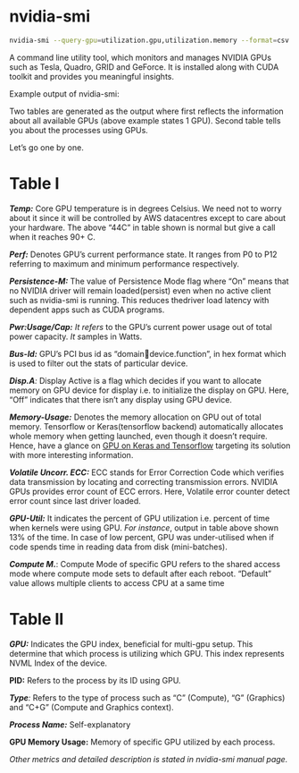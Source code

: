 # nvidia-smi

```bash
nvidia-smi --query-gpu=utilization.gpu,utilization.memory --format=csv
```

A command line utility tool, which monitors and manages NVIDIA GPUs such as Tesla, Quadro, GRID and GeForce. It is installed along with CUDA toolkit and provides you meaningful insights.

Example output of nvidia-smi:


Two tables are generated as the output where first reflects the information about all available GPUs (above example states 1 GPU). Second table tells you about the processes using GPUs.

Let’s go one by one.

# **Table I**



***Temp:*** Core GPU temperature is in degrees Celsius. We need not to worry about it since it will be controlled by AWS datacentres except to care about your hardware. The above “44C” in table shown is normal but give a call when it reaches 90+ C.

***Perf:*** Denotes GPU’s current performance state. It ranges from P0 to P12 referring to maximum and minimum performance respectively.

***Persistence-M:*** The value of Persistence Mode flag where “On” means that no NVIDIA driver will remain loaded(persist) even when no active client such as nvidia-smi is running. This reduces thedriver load latency with dependent apps such as CUDA programs.

***Pwr:Usage/Cap:** It refers* to the GPU’s current power usage out of total power capacity. *It s*amples in Watts.

***Bus-Id:*** GPU’s PCI bus id as “domain:bus:device.function”, in hex format which is used to filter out the stats of particular device.

***Disp.A**:* Display Active is a flag which decides if you want to allocate memory on GPU device for display i.e. to initialize the display on GPU. Here, “Off” indicates that there isn’t any display using GPU device.

***Memory-Usage:*** Denotes the memory allocation on GPU out of total memory. Tensorflow or Keras(tensorflow backend) automatically allocates whole memory when getting launched, even though it doesn’t require. Hence, have a glance on [GPU on Keras and Tensorflow](https://medium.com/@shachikaul35/gpu-on-keras-and-tensorflow-357d629fb7e2) targeting its solution with more interesting information.

***Volatile Uncorr. ECC:*** ECC stands for Error Correction Code which verifies data transmission by locating and correcting transmission errors. NVIDIA GPUs provides error count of ECC errors. Here, Volatile error counter detect error count since last driver loaded.

***GPU-Util:*** It indicates the percent of GPU utilization i.e. percent of time when kernels were using GPU. *For instance*, output in table above shown 13% of the time. In case of low percent, GPU was under-utilised when if code spends time in reading data from disk (mini-batches).

***Compute M.***: Compute Mode of specific GPU refers to the shared access mode where compute mode sets to default after each reboot. “Default” value allows multiple clients to access CPU at a same time

# **Table II**


***GPU:*** Indicates the GPU index, beneficial for multi-gpu setup. This determine that which process is utilizing which GPU. This index represents NVML Index of the device.

**PID:** Refers to the process by its ID using GPU.

***Type**:* Refers to the type of process such as “C” (Compute), “G” (Graphics) and “C+G” (Compute and Graphics context).

***Process Name:*** Self-explanatory

**GPU Memory Usage:** Memory of specific GPU utilized by each process.

*Other metrics and detailed description is stated in nvidia-smi manual page.*